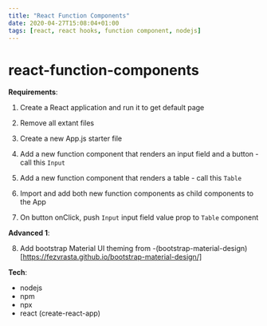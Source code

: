 ```yaml
---
title: "React Function Components"
date: 2020-04-27T15:08:04+01:00
tags: [react, react hooks, function component, nodejs]
---
```

# react-function-components

**Requirements**:

1. Create a React application and run it to get default page

2. Remove all extant files

3. Create a new App.js starter file

4. Add a new function component that renders an input field and a button - call this `Input`

5. Add a new function component that renders a table - call this `Table`

6. Import and add both new function components as child components to the App

7. On button onClick, push `Input` input field value prop to `Table` component

**Advanced 1**:

8. Add bootstrap Material UI theming from -(bootstrap-material-design)[https://fezvrasta.github.io/bootstrap-material-design/]

**Tech**:

- nodejs
- npm
- npx
- react (create-react-app)